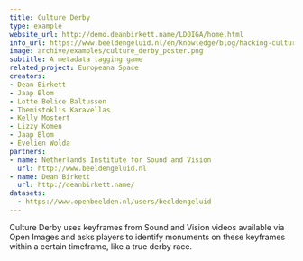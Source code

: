 ```yaml
---
title: Culture Derby
type: example
website_url: http://demo.deanbirkett.name/LDOIGA/home.html
info_url: https://www.beeldengeluid.nl/en/knowledge/blog/hacking-culture-europeana-space
image: archive/examples/culture_derby_poster.png
subtitle: A metadata tagging game
related_project: Europeana Space
creators:
- Dean Birkett
- Jaap Blom
- Lotte Belice Baltussen
- Themistoklis Karavellas
- Kelly Mostert
- Lizzy Komen
- Jaap Blom
- Evelien Wolda
partners:
- name: Netherlands Institute for Sound and Vision
  url: http://www.beeldengeluid.nl
- name: Dean Birkett
  url: http://deanbirkett.name/
datasets:
  - https://www.openbeelden.nl/users/beeldengeluid
---
```


Culture Derby uses keyframes from Sound and Vision videos available via Open Images and asks players to identify monuments on these keyframes within a certain timeframe, like a true derby race.
